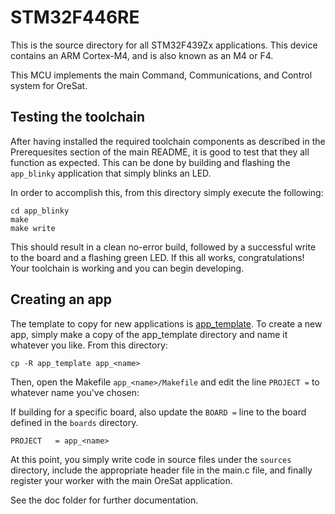 # STM32F446RE

This is the source directory for all STM32F439Zx applications.
This device contains an ARM Cortex-M4, and is also known as an M4 or F4.

This MCU implements the main Command, Communications, and Control system
for OreSat.

## Testing the toolchain
After having installed the required toolchain components as described in
the Prerequesites section of the main README, it is good to test that
they all function as expected. This can be done by building and flashing
the `app_blinky` application that simply blinks an LED.

In order to accomplish this, from this directory simply execute the
following:

```
cd app_blinky
make
make write
```
This should result in a clean no-error build, followed by a successful
write to the board and a flashing green LED. If this all works,
congratulations! Your toolchain is working and you can begin developing.

## Creating an app
The template to copy for new applications is [app_template](app_template).
To create a new app, simply make a copy of the app_template directory
and name it whatever you like. From this directory:

```
cp -R app_template app_<name>
```

Then, open the Makefile `app_<name>/Makefile` and edit the line `PROJECT =` to whatever name
you've chosen:

If building for a specific board, also update the `BOARD =` line to the
board defined in the `boards` directory.
```
PROJECT   = app_<name>
```

At this point, you simply write code in source files under the `sources`
directory, include the appropriate header file in the main.c file,
and finally register your worker with the main OreSat application.

See the doc folder for further documentation.
